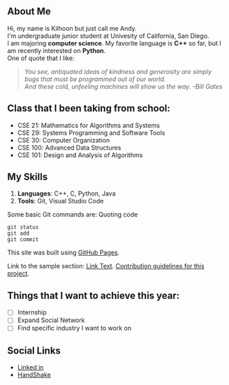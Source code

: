 ## About Me
Hi, my name is Kilhoon but just call me Andy.\
I'm undergraduate junior student at Univesity of California, San Diego.\
I am majoring **computer science**.
My favorite language is **C++** so far, but I am recently interested on **Python**.\
One of quote that I like:
> _You see, antiquated ideas of kindness and generosity are simply bugs that must be programmed out of our world._\
> _And these cold, unfeeling machines will show us the way. -Bill Gates_

## Class that I been taking from school:
- CSE 21: Mathematics for Algorithms and Systems
- CSE 29: Systems Programming and Software Tools
- CSE 30: Computer Organization
- CSE 100: Advanced Data Structures
- CSE 101: Design and Analysis of Algorithms 

## My Skills
1. **Languages**: C++, C, Python, Java
2. **Tools**: Git, Visual Studio Code

Some basic Git commands are: Quoting code
```
git status
git add
git commit
```
This site was built using [GitHub Pages](https://pages.github.com/).

Link to the sample section: [Link Text](#kim-kilhoon-headings).
[Contribution guidelines for this project](image/Kilhoon.jpg).

## Things that I want to achieve this year:
- [ ] Internship
- [ ] Expand Social Network
- [ ] Find specific industry I want to work on
## Social Links
- [Linked in](https://www.linkedin.com/in/kilhoon-kim-24886a244/)
- [HandShake](https://ucsd.joinhandshake.com/profiles/6yrtq5)

